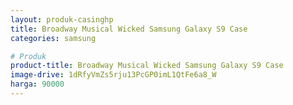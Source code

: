 ```yaml
---
layout: produk-casinghp
title: Broadway Musical Wicked Samsung Galaxy S9 Case
categories: samsung

# Produk
product-title: Broadway Musical Wicked Samsung Galaxy S9 Case
image-drive: 1dRfyVmZs5rju13PcGP0imL1QtFe6a8_W
harga: 90000
---
```

